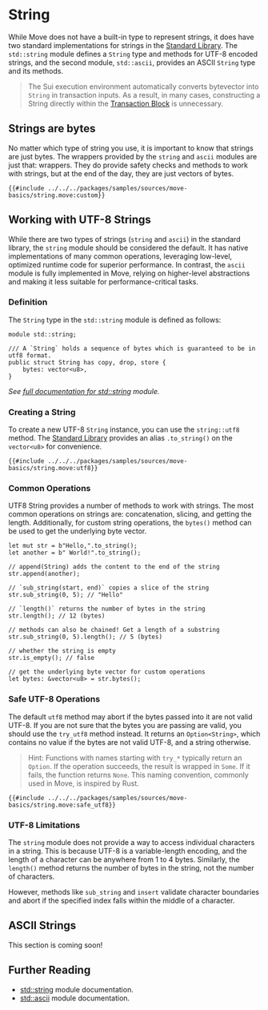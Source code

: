 # String

While Move does not have a built-in type to represent strings, it does have two standard
implementations for strings in the [Standard Library](./standard-library.md). The `std::string`
module defines a `String` type and methods for UTF-8 encoded strings, and the second module,
`std::ascii`, provides an ASCII `String` type and its methods.

> The Sui execution environment automatically converts bytevector into `String` in transaction
> inputs. As a result, in many cases, constructing a String directly within the
> [Transaction Block](./../concepts/what-is-a-transaction.md) is unnecessary.

<!--

## Bytestring Literal

TODO:

- reference vector
- reference literals - [Expression](./expression.md#literals)

-->

## Strings are bytes

No matter which type of string you use, it is important to know that strings are just bytes. The
wrappers provided by the `string` and `ascii` modules are just that: wrappers. They do provide
safety checks and methods to work with strings, but at the end of the day, they are just vectors of
bytes.

```move
{{#include ../../../packages/samples/sources/move-basics/string.move:custom}}
```

## Working with UTF-8 Strings

While there are two types of strings (`string` and `ascii`) in the standard library, the `string`
module should be considered the default. It has native implementations of many common operations,
leveraging low-level, optimized runtime code for superior performance. In contrast, the `ascii`
module is fully implemented in Move, relying on higher-level abstractions and making it less
suitable for performance-critical tasks.

### Definition

The `String` type in the `std::string` module is defined as follows:

```move
module std::string;

/// A `String` holds a sequence of bytes which is guaranteed to be in utf8 format.
public struct String has copy, drop, store {
    bytes: vector<u8>,
}
```

_See [full documentation for std::string][string-stdlib] module._

### Creating a String

To create a new UTF-8 `String` instance, you can use the `string::utf8` method. The
[Standard Library](./standard-library.md) provides an alias `.to_string()` on the `vector<u8>` for
convenience.

```move
{{#include ../../../packages/samples/sources/move-basics/string.move:utf8}}
```

### Common Operations

UTF8 String provides a number of methods to work with strings. The most common operations on strings
are: concatenation, slicing, and getting the length. Additionally, for custom string operations, the
`bytes()` method can be used to get the underlying byte vector.

```move
let mut str = b"Hello,".to_string();
let another = b" World!".to_string();

// append(String) adds the content to the end of the string
str.append(another);

// `sub_string(start, end)` copies a slice of the string
str.sub_string(0, 5); // "Hello"

// `length()` returns the number of bytes in the string
str.length(); // 12 (bytes)

// methods can also be chained! Get a length of a substring
str.sub_string(0, 5).length(); // 5 (bytes)

// whether the string is empty
str.is_empty(); // false

// get the underlying byte vector for custom operations
let bytes: &vector<u8> = str.bytes();
```

### Safe UTF-8 Operations

The default `utf8` method may abort if the bytes passed into it are not valid UTF-8. If you are not
sure that the bytes you are passing are valid, you should use the `try_utf8` method instead. It
returns an `Option<String>`, which contains no value if the bytes are not valid UTF-8, and a string
otherwise.

> Hint: Functions with names starting with `try_*` typically return an `Option`. If the operation
> succeeds, the result is wrapped in `Some`. If it fails, the function returns `None`. This naming
> convention, commonly used in Move, is inspired by Rust.

```move
{{#include ../../../packages/samples/sources/move-basics/string.move:safe_utf8}}
```

### UTF-8 Limitations

The `string` module does not provide a way to access individual characters in a string. This is
because UTF-8 is a variable-length encoding, and the length of a character can be anywhere from 1 to
4 bytes. Similarly, the `length()` method returns the number of bytes in the string, not the number
of characters.

However, methods like `sub_string` and `insert` validate character boundaries and abort if the
specified index falls within the middle of a character.

## ASCII Strings

This section is coming soon!

## Further Reading

- [std::string][string-stdlib] module documentation.
- [std::ascii][ascii-stdlib] module documentation.

[enum-reference]: /reference/enums.html
[string-stdlib]: https://docs.sui.io/references/framework/std/string
[ascii-stdlib]: https://docs.sui.io/references/framework/std/ascii
